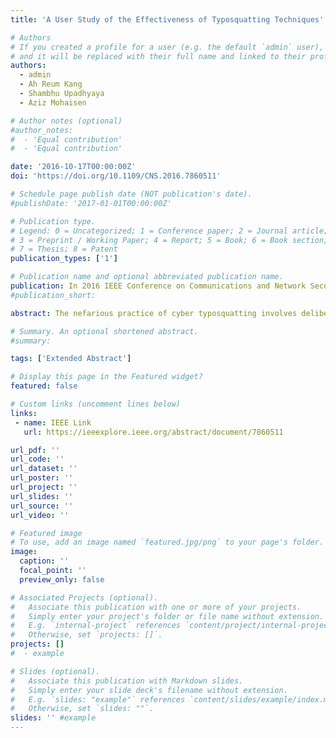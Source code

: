 ```yaml
---
title: 'A User Study of the Effectiveness of Typosquatting Techniques'

# Authors
# If you created a profile for a user (e.g. the default `admin` user), write the username (folder name) here
# and it will be replaced with their full name and linked to their profile.
authors:
  - admin
  - Ah Reum Kang
  - Shambhu Upadhyaya
  - Aziz Mohaisen

# Author notes (optional)
#author_notes:
#  - 'Equal contribution'
#  - 'Equal contribution'

date: '2016-10-17T00:00:00Z'
doi: 'https://doi.org/10.1109/CNS.2016.7860511'

# Schedule page publish date (NOT publication's date).
#publishDate: '2017-01-01T00:00:00Z'

# Publication type.
# Legend: 0 = Uncategorized; 1 = Conference paper; 2 = Journal article;
# 3 = Preprint / Working Paper; 4 = Report; 5 = Book; 6 = Book section;
# 7 = Thesis; 8 = Patent
publication_types: ['1']

# Publication name and optional abbreviated publication name.
publication: In 2016 IEEE Conference on Communications and Network Security (CNS)
#publication_short: 

abstract: The nefarious practice of cyber typosquatting involves deliberately registering Internet domain names containing typographical errors that primarily target popular domain names in an effort to steal their traffic for monetary gain. Typosquatting has existed for well over two decades and continues to be a credible threat to this day. In this work, we discuss the results of a user study that exposes subjects to several uniform resource locators (URLs) in an attempt to determine the effectiveness of several typosquatting techniques that are prevalent in the wild. We also attempt to determine if security education and awareness of cybercrimes such as typosquatting will affect the behavior of Internet users.

# Summary. An optional shortened abstract.
#summary:  

tags: ['Extended Abstract']

# Display this page in the Featured widget?
featured: false

# Custom links (uncomment lines below)
links:
 - name: IEEE Link
   url: https://ieeexplore.ieee.org/abstract/document/7860511

url_pdf: ''
url_code: ''
url_dataset: ''
url_poster: ''
url_project: ''
url_slides: ''
url_source: ''
url_video: ''

# Featured image
# To use, add an image named `featured.jpg/png` to your page's folder.
image:
  caption: ''
  focal_point: ''
  preview_only: false

# Associated Projects (optional).
#   Associate this publication with one or more of your projects.
#   Simply enter your project's folder or file name without extension.
#   E.g. `internal-project` references `content/project/internal-project/index.md`.
#   Otherwise, set `projects: []`.
projects: []
#  - example

# Slides (optional).
#   Associate this publication with Markdown slides.
#   Simply enter your slide deck's filename without extension.
#   E.g. `slides: "example"` references `content/slides/example/index.md`.
#   Otherwise, set `slides: ""`.
slides: '' #example
---
```



